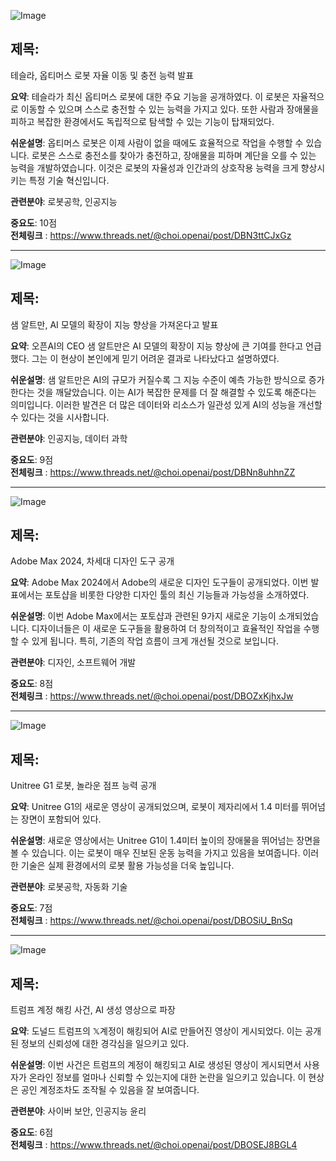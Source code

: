 ![Image](https://scontent-iad3-1.cdninstagram.com/v/t51.71878-15/463645747_561475166251855_2223121818959988299_n.jpg?_nc_cat=102&ccb=1-7&_nc_sid=18de74&_nc_ohc=A-jobFVGnpcQ7kNvgF3HZlz&_nc_zt=23&_nc_ht=scontent-iad3-1.cdninstagram.com&edm=ACx9VUEEAAAA&_nc_gid=AM4N0uqB7Of4ibVsYDf6u8N&oh=00_AYAAHzcbN_PbgjOJB55l41ob6hVPypMqhkkgduBPUeECdw&oe=67176906)

## 제목:
테슬라, 옵티머스 로봇 자율 이동 및 충전 능력 발표

**요약**:
테슬라가 최신 옵티머스 로봇에 대한 주요 기능을 공개하였다. 이 로봇은 자율적으로 이동할 수 있으며 스스로 충전할 수 있는 능력을 가지고 있다. 또한 사람과 장애물을 피하고 복잡한 환경에서도 독립적으로 탐색할 수 있는 기능이 탑재되었다.

**쉬운설명**:
옵티머스 로봇은 이제 사람이 없을 때에도 효율적으로 작업을 수행할 수 있습니다. 로봇은 스스로 충전소를 찾아가 충전하고, 장애물을 피하며 계단을 오를 수 있는 능력을 개발하였습니다. 이것은 로봇의 자율성과 인간과의 상호작용 능력을 크게 향상시키는 특정 기술 혁신입니다.

**관련분야**:
로봇공학, 인공지능

**중요도**: 10점  
**전체링크** :  https://www.threads.net/@choi.openai/post/DBN3ttCJxGz

---

![Image](https://scontent-iad3-2.cdninstagram.com/v/t51.71878-15/463198208_1095661655517031_1468950730633422989_n.jpg?_nc_cat=106&ccb=1-7&_nc_sid=18de74&_nc_ohc=BsNHIrkGcD8Q7kNvgFm1t8s&_nc_zt=23&_nc_ht=scontent-iad3-2.cdninstagram.com&edm=ACx9VUEEAAAA&_nc_gid=AM4N0uqB7Of4ibVsYDf6u8N&oh=00_AYC1WCxEy9oFqRaRDlpG-eidn5eKI4xE22Sfj9yR791KCg&oe=67176989)

## 제목:
샘 알트만, AI 모델의 확장이 지능 향상을 가져온다고 발표

**요약**:
오픈AI의 CEO 샘 알트만은 AI 모델의 확장이 지능 향상에 큰 기여를 한다고 언급했다. 그는 이 현상이 본인에게 믿기 어려운 결과로 나타났다고 설명하였다.

**쉬운설명**:
샘 알트만은 AI의 규모가 커질수록 그 지능 수준이 예측 가능한 방식으로 증가한다는 것을 깨달았습니다. 이는 AI가 복잡한 문제를 더 잘 해결할 수 있도록 해준다는 의미입니다. 이러한 발견은 더 많은 데이터와 리소스가 일관성 있게 AI의 성능을 개선할 수 있다는 것을 시사합니다.

**관련분야**:
인공지능, 데이터 과학

**중요도**: 9점  
**전체링크** :  https://www.threads.net/@choi.openai/post/DBNn8uhhnZZ

---

![Image](https://scontent-iad3-1.cdninstagram.com/v/t51.71878-15/463480746_1289349855760353_8972573790040766229_n.jpg?_nc_cat=108&ccb=1-7&_nc_sid=18de74&_nc_ohc=80B_p9wsO4kQ7kNvgH1Aau-&_nc_zt=23&_nc_ht=scontent-iad3-1.cdninstagram.com&edm=ACx9VUEEAAAA&_nc_gid=AM4N0uqB7Of4ibVsYDf6u8N&oh=00_AYDYwG-rIV995MMRkfwgOrLxTz8VtYqGJnOkDWHauSuNtw&oe=67175A78)

## 제목:
Adobe Max 2024, 차세대 디자인 도구 공개

**요약**:
Adobe Max 2024에서 Adobe의 새로운 디자인 도구들이 공개되었다. 이번 발표에서는 포토샵을 비롯한 다양한 디자인 툴의 최신 기능들과 가능성을 소개하였다.

**쉬운설명**:
이번 Adobe Max에서는 포토샵과 관련된 9가지 새로운 기능이 소개되었습니다. 디자이너들은 이 새로운 도구들을 활용하여 더 창의적이고 효율적인 작업을 수행할 수 있게 됩니다. 특히, 기존의 작업 흐름이 크게 개선될 것으로 보입니다.

**관련분야**:
디자인, 소프트웨어 개발

**중요도**: 8점  
**전체링크** :  https://www.threads.net/@choi.openai/post/DBOZxKjhxJw

---

![Image](https://scontent-iad3-1.cdninstagram.com/v/t51.71878-15/463422180_3940971946122053_1162208046123669624_n.jpg?_nc_cat=108&ccb=1-7&_nc_sid=18de74&_nc_ohc=nyTF6m3ohX8Q7kNvgF2xQwy&_nc_zt=23&_nc_ht=scontent-iad3-1.cdninstagram.com&edm=ACx9VUEEAAAA&_nc_gid=AM4N0uqB7Of4ibVsYDf6u8N&oh=00_AYCSveeavYTL4XkuDKSQ4Mr1mbBBbN-5G_jFDzOVokz5Uw&oe=67177390)

## 제목:
Unitree G1 로봇, 놀라운 점프 능력 공개

**요약**:
Unitree G1의 새로운 영상이 공개되었으며, 로봇이 제자리에서 1.4 미터를 뛰어넘는 장면이 포함되어 있다.

**쉬운설명**:
새로운 영상에서는 Unitree G1이 1.4미터 높이의 장애물을 뛰어넘는 장면을 볼 수 있습니다. 이는 로봇이 매우 진보된 운동 능력을 가지고 있음을 보여줍니다. 이러한 기술은 실제 환경에서의 로봇 활용 가능성을 더욱 높입니다.

**관련분야**:
로봇공학, 자동화 기술

**중요도**: 7점  
**전체링크** :  https://www.threads.net/@choi.openai/post/DBOSiU_BnSq

---

![Image](https://scontent-iad3-2.cdninstagram.com/v/t51.71878-15/463363200_1050681059937237_4255871474730296572_n.jpg?_nc_cat=106&ccb=1-7&_nc_sid=18de74&_nc_ohc=yBCfU18-6gUQ7kNvgEL-MKk&_nc_zt=23&_nc_ht=scontent-iad3-2.cdninstagram.com&edm=ACx9VUEEAAAA&_nc_gid=AM4N0uqB7Of4ibVsYDf6u8N&oh=00_AYCk8t2zLNzMUvismQfZMp6uC2LckWnT7s29KdaIWO0Fqg&oe=671767CC)

## 제목:
트럼프 계정 해킹 사건, AI 생성 영상으로 파장 

**요약**:
도널드 트럼프의 𝕏계정이 해킹되어 AI로 만들어진 영상이 게시되었다. 이는 공개된 정보의 신뢰성에 대한 경각심을 일으키고 있다.

**쉬운설명**:
이번 사건은 트럼프의 계정이 해킹되고 AI로 생성된 영상이 게시되면서 사용자가 온라인 정보를 얼마나 신뢰할 수 있는지에 대한 논란을 일으키고 있습니다. 이 현상은 공인 계정조차도 조작될 수 있음을 잘 보여줍니다.

**관련분야**:
사이버 보안, 인공지능 윤리

**중요도**: 6점  
**전체링크** :  https://www.threads.net/@choi.openai/post/DBOSEJ8BGL4